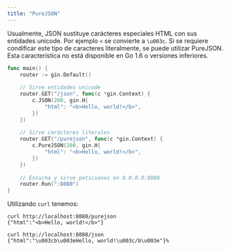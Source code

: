 ```yaml
---
title: "PureJSON"
---
```

Usualmente, JSON sustituye carácteres especiales HTML con sus entidades unicode. Por ejemplo `<` se convierte a `\u003c`. Si se requiere condificar este tipo de caracteres literalmente, se puede utilizar PureJSON.
Esta característica no está disponible en Go 1.6 o versiones inferiores.

```go
func main() {
	router := gin.Default()
	
	// Sirve entidades unicode
	router.GET("/json", func(c *gin.Context) {
		c.JSON(200, gin.H{
			"html": "<b>Hello, world!</b>",
		})
	})
	
	// Sirve carácteres literales
	router.GET("/purejson", func(c *gin.Context) {
		c.PureJSON(200, gin.H{
			"html": "<b>Hello, world!</b>",
		})
	})
	
	// Escucha y sirve peticiones en 0.0.0.0:8080
	router.Run(":8080")
}
```

Utilizando `curl` tenemos:
```
curl http://localhost:8080/purejson
{"html":"<b>Hello, world!</b>"}

curl http://localhost:8080/json
{"html":"\u003cb\u003eHello, world!\u003c/b\u003e"}%
```
